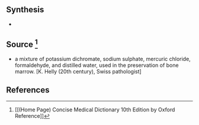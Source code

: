 ## Synthesis
- 
## Source [^1]
- a mixture of potassium dichromate, sodium sulphate, mercuric chloride, formaldehyde, and distilled water, used in the preservation of bone marrow. \[K. Helly (20th century), Swiss pathologist]
## References

[^1]: [[(Home Page) Concise Medical Dictionary 10th Edition by Oxford Reference]]
